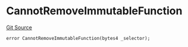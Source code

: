 # CannotRemoveImmutableFunction
[Git Source](https://github.com/thrackle-io/forte-rules-engine/blob/9fddf56ef55dac8b5660e8eb459c61d41ab7f720/src/client/token/handler/diamond/HandlerDiamondLib.sol)


```solidity
error CannotRemoveImmutableFunction(bytes4 _selector);
```

